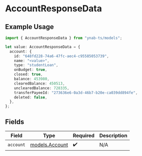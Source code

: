 # AccountResponseData

## Example Usage

```typescript
import { AccountResponseData } from "ynab-ts/models";

let value: AccountResponseData = {
  account: {
    id: "648fd228-74a6-47fc-aec4-c95585053739",
    name: "<value>",
    type: "studentLoan",
    onBudget: true,
    closed: true,
    balance: 453980,
    clearedBalance: 450513,
    unclearedBalance: 728335,
    transferPayeeId: "273636e6-0a3d-46b7-b20e-ca039dd894fe",
    deleted: false,
  },
};
```

## Fields

| Field                                  | Type                                   | Required                               | Description                            |
| -------------------------------------- | -------------------------------------- | -------------------------------------- | -------------------------------------- |
| `account`                              | [models.Account](../models/account.md) | :heavy_check_mark:                     | N/A                                    |